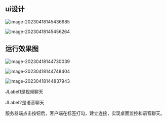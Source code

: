 ## ui设计

![image-20230418145436985](C:\Users\86153\AppData\Roaming\Typora\typora-user-images\image-20230418145436985.png)

![image-20230418145456264](C:\Users\86153\AppData\Roaming\Typora\typora-user-images\image-20230418145456264.png)

## 运行效果图

![image-20230418144730039](C:\Users\86153\AppData\Roaming\Typora\typora-user-images\image-20230418144730039.png)

![image-20230418144748404](C:\Users\86153\AppData\Roaming\Typora\typora-user-images\image-20230418144748404.png)

![image-20230418144837943](C:\Users\86153\AppData\Roaming\Typora\typora-user-images\image-20230418144837943.png)

JLabel1是视频聊天

JLabel2是语音聊天

服务器端点击按钮后，客户端在标签打勾，建立连接，实现桌面监控和语音聊天。